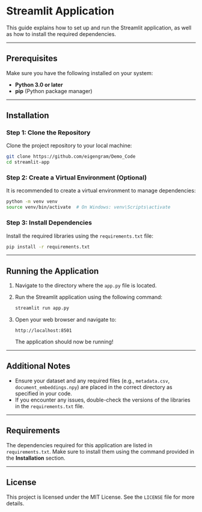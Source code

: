 # Streamlit Application

This guide explains how to set up and run the Streamlit application, as well as how to install the required dependencies.

---

## Prerequisites

Make sure you have the following installed on your system:

- **Python 3.0 or later**
- **pip** (Python package manager)

---

## Installation

### Step 1: Clone the Repository

Clone the project repository to your local machine:

```bash
git clone https://github.com/eigengram/Demo_Code
cd streamlit-app
```

### Step 2: Create a Virtual Environment (Optional)

It is recommended to create a virtual environment to manage dependencies:

```bash
python -m venv venv
source venv/bin/activate  # On Windows: venv\Scripts\activate
```

### Step 3: Install Dependencies

Install the required libraries using the `requirements.txt` file:

```bash
pip install -r requirements.txt
```

---

## Running the Application

1. Navigate to the directory where the `app.py` file is located.

2. Run the Streamlit application using the following command:

   ```bash
   streamlit run app.py
   ```

3. Open your web browser and navigate to:

   ```
   http://localhost:8501
   ```

   The application should now be running!

---

## Additional Notes

- Ensure your dataset and any required files (e.g., `metadata.csv`, `document_embeddings.npy`) are placed in the correct directory as specified in your code.
- If you encounter any issues, double-check the versions of the libraries in the `requirements.txt` file.

---

## Requirements

The dependencies required for this application are listed in `requirements.txt`. Make sure to install them using the command provided in the **Installation** section.

---

## License

This project is licensed under the MIT License. See the `LICENSE` file for more details.
